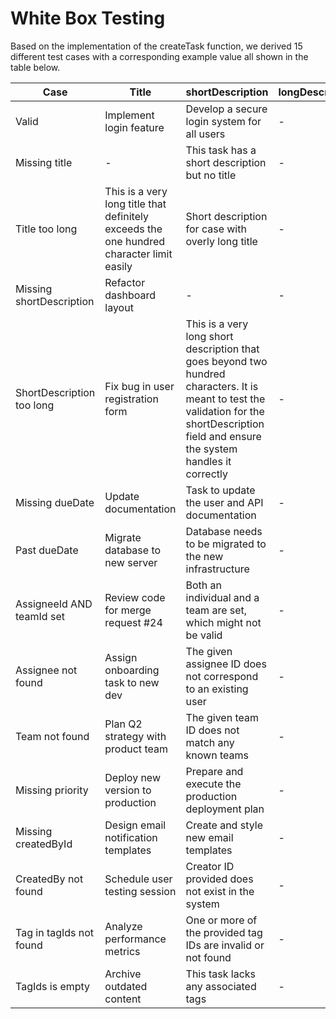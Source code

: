# White Box Testing

Based on the implementation of the createTask function, we derived 15 different test cases with a corresponding example value all shown in the  table below.

| Case                      | Title                                                                                    | shortDescription                                                                                                                                                                            | longDescription | dueDate    | priority | assigneeId | teamId | createdById | tagIds |
|---------------------------|------------------------------------------------------------------------------------------|---------------------------------------------------------------------------------------------------------------------------------------------------------------------------------------------|-----------------|------------|----------|------------|--------|-------------|--------|
| Valid                     | Implement login feature                                                                  | Develop a secure login system for all users                                                                                                                                                 | -               | 2026-05-01 | High     | 12         | -      | 1           | [3, 7] |
| Missing title             | -                                                                                        | This task has a short description but no title                                                                                                                                              | -               | 2026-05-02 | Medium   | 14         | -      | 2           | [4]    |
| Title too long            | This is a very long title that definitely exceeds the one hundred character limit easily | Short description for case with overly long title                                                                                                                                           | -               | 2026-06-15 | Low      | 9          | -      | 3           | [1, 6] |
| Missing shortDescription  | Refactor dashboard layout                                                                | -                                                                                                                                                                                           | -               | 2026-04-20 | Medium   | 7          | -      | 2           | [2]    |
| ShortDescription too long | Fix bug in user registration form                                                        | This is a very long short description that goes beyond two hundred characters. It is meant to test the validation for the shortDescription field and ensure the system handles it correctly | -               | 2026-05-10 | High     | 8          | -      | 4           | [5]    |
| Missing dueDate           | Update documentation                                                                     | Task to update the user and API documentation                                                                                                                                               | -               | -          | Medium   | 10         | -      | 5           | [3]    |
| Past dueDate              | Migrate database to new server                                                           | Database needs to be migrated to the new infrastructure                                                                                                                                     | -               | 2024-12-01 | High     | 6          | -      | 6           | [7]    |
| AssigneeId AND teamId set | Review code for merge request #24                                                        | Both an individual and a team are set, which might not be valid                                                                                                                             | -               | 2026-05-12 | Medium   | 5          | 2      | 7           | [2, 8] |
| Assignee not found        | Assign onboarding task to new dev                                                        | The given assignee ID does not correspond to an existing user                                                                                                                               | -               | 2026-04-25 | Low      | 0          | -      | 2           | [1]    |
| Team not found            | Plan Q2 strategy with product team                                                       | The given team ID does not match any known teams                                                                                                                                            | -               | 2026-05-30 | Medium   | -          | 0      | 3           | [9]    |
| Missing priority          | Deploy new version to production                                                         | Prepare and execute the production deployment plan                                                                                                                                          | -               | 2026-04-28 | -        | 11         | -      | 1           | [6]    |
| Missing createdById       | Design email notification templates                                                      | Create and style new email templates                                                                                                                                                        | -               | 2026-05-20 | Low      | 13         | -      | -           | [4, 5] |
| CreatedBy not found       | Schedule user testing session                                                            | Creator ID provided does not exist in the system                                                                                                                                            | -               | 2026-06-05 | Medium   | 15         | -      | 0           | [2]    |
| Tag in tagIds not found   | Analyze performance metrics                                                              | One or more of the provided tag IDs are invalid or not found                                                                                                                                | -               | 2026-04-30 | High     | 2          | -      | 1           | [1, 0] |
| TagIds is empty           | Archive outdated content                                                                 | This task lacks any associated tags                                                                                                                                                         | -               | 2026-06-10 | Low      | 4          | -      | 2           | [-]    |
